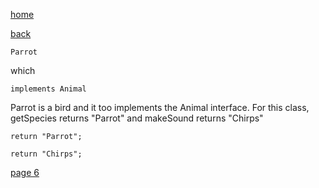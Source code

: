 [home](./page01.md)

[back](./page04.md)

```
Parrot
```


which

```
implements Animal
```


Parrot is a bird and it too implements the Animal interface. For this class, getSpecies returns "Parrot" and makeSound returns "Chirps"

```
return "Parrot";
```

```
return "Chirps";
```


[page 6](./page06.md)
